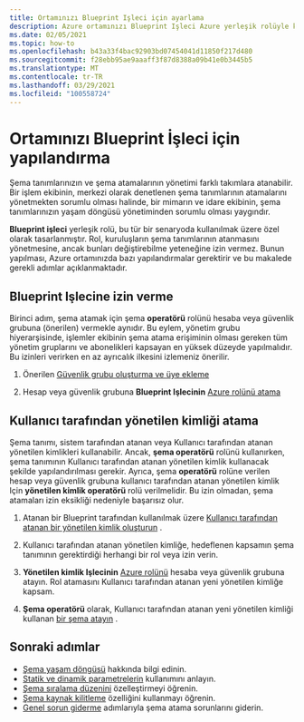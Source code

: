 ```yaml
---
title: Ortamınızı Blueprint Işleci için ayarlama
description: Azure ortamınızı Blueprint Işleci Azure yerleşik rolüyle kullanılmak üzere nasıl yapılandıracağınızı öğrenin.
ms.date: 02/05/2021
ms.topic: how-to
ms.openlocfilehash: b43a33f4bac92903bd07454041d11850f217d480
ms.sourcegitcommit: f28ebb95ae9aaaff3f87d8388a09b41e0b3445b5
ms.translationtype: MT
ms.contentlocale: tr-TR
ms.lasthandoff: 03/29/2021
ms.locfileid: "100558724"
---
```

# <a name="configure-your-environment-for-a-blueprint-operator"></a>Ortamınızı Blueprint İşleci için yapılandırma

Şema tanımlarınızın ve şema atamalarının yönetimi farklı takımlara atanabilir. Bir işlem ekibinin, merkezi olarak denetlenen şema tanımlarının atamalarını yönetmekten sorumlu olması halinde, bir mimarın ve idare ekibinin, şema tanımlarınızın yaşam döngüsü yönetiminden sorumlu olması yaygındır.

**Blueprint işleci** yerleşik rolü, bu tür bir senaryoda kullanılmak üzere özel olarak tasarlanmıştır. Rol, kuruluşların şema tanımlarının atanmasını yönetmesine, ancak bunları değiştirebilme yeteneğine izin vermez. Bunun yapılması, Azure ortamınızda bazı yapılandırmalar gerektirir ve bu makalede gerekli adımlar açıklanmaktadır.

## <a name="grant-permission-to-the-blueprint-operator"></a>Blueprint Işlecine izin verme

Birinci adım, şema atamak için şema **operatörü** rolünü hesaba veya güvenlik grubuna (önerilen) vermekle aynıdır. Bu eylem, yönetim grubu hiyerarşisinde, işlemler ekibinin şema atama erişiminin olması gereken tüm yönetim gruplarını ve abonelikleri kapsayan en yüksek düzeyde yapılmalıdır. Bu izinleri verirken en az ayrıcalık ilkesini izlemeniz önerilir.

1. Önerilen [Güvenlik grubu oluşturma ve üye ekleme](../../../active-directory/fundamentals/active-directory-groups-create-azure-portal.md)

1. Hesap veya güvenlik grubuna **Blueprint Işlecinin** [Azure rolünü atama](../../../role-based-access-control/role-assignments-portal.md)

## <a name="user-assign-managed-identity"></a>Kullanıcı tarafından yönetilen kimliği atama

Şema tanımı, sistem tarafından atanan veya Kullanıcı tarafından atanan yönetilen kimlikleri kullanabilir. Ancak, **şema operatörü** rolünü kullanırken, şema tanımının Kullanıcı tarafından atanan yönetilen kimlik kullanacak şekilde yapılandırılması gerekir. Ayrıca, şema **operatörü** rolüne verilen hesap veya güvenlik grubuna kullanıcı tarafından atanan yönetilen kimlik Için **yönetilen kimlik operatörü** rolü verilmelidir. Bu izin olmadan, şema atamaları izin eksikliği nedeniyle başarısız olur.

1. Atanan bir Blueprint tarafından kullanılmak üzere [Kullanıcı tarafından atanan bir yönetilen kimlik oluşturun](../../../active-directory/managed-identities-azure-resources/how-to-manage-ua-identity-portal.md#create-a-user-assigned-managed-identity) .

1. Kullanıcı tarafından atanan yönetilen kimliğe, hedeflenen kapsamın şema tanımının gerektirdiği herhangi bir rol veya izin verin.

1. **Yönetilen kimlik Işlecinin** [Azure rolünü](../../../role-based-access-control/role-assignments-portal.md) hesaba veya güvenlik grubuna atayın. Rol atamasını Kullanıcı tarafından atanan yeni yönetilen kimliğe kapsam.

1. **Şema operatörü** olarak, Kullanıcı tarafından atanan yeni yönetilen kimliği kullanan [bir şema atayın](../create-blueprint-portal.md#assign-a-blueprint) .

## <a name="next-steps"></a>Sonraki adımlar

- [Şema yaşam döngüsü](../concepts/lifecycle.md) hakkında bilgi edinin.
- [Statik ve dinamik parametrelerin](../concepts/parameters.md) kullanımını anlayın.
- [Şema sıralama düzenini](../concepts/sequencing-order.md) özelleştirmeyi öğrenin.
- [Şema kaynak kilitleme](../concepts/resource-locking.md) özelliğini kullanmayı öğrenin.
- [Genel sorun giderme](../troubleshoot/general.md) adımlarıyla şema atama sorunlarını giderin.